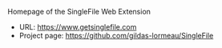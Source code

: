 Homepage of the SingleFile Web Extension

- URL: https://www.getsinglefile.com
- Project page: https://github.com/gildas-lormeau/SingleFile
